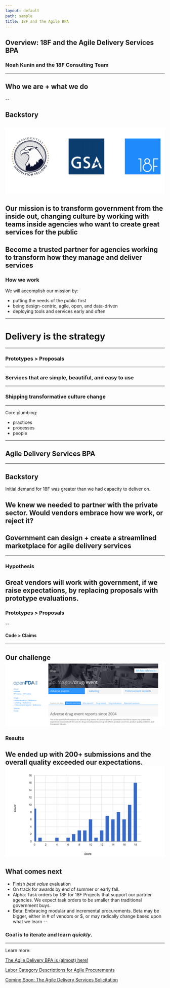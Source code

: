 ```yaml
---
layout: default
path: sample
title: 18F and the Agile BPA
---
```

## Overview: 18F and the Agile Delivery Services BPA
### Noah Kunin and the 18F Consulting Team
---
## Who we are + what we do
--
## Backstory
![](https://raw.githubusercontent.com/18F/slides/18f-pages/assets/img/PIF%20-%20GSA%20-%2018F%20logos.png)
--
Our mission is to transform government from the inside out, **changing culture** by working with teams inside agencies who want to create great services for the public
--
Become a **trusted partner** for agencies working to transform how they manage and deliver services
--
### How we work 

We will accomplish our mission by:

* putting the needs of the public first
* being design-centric, agile, open, and data-driven
* deploying tools and services early and often
---
# Delivery is the strategy
---
### Prototypes > Proposals
---
### Services that are simple, beautiful, and easy to use
---
### Shipping transformative culture change
---
Core plumbing:

* practices
* processes
* people
---
## Agile Delivery Services BPA
---
## Backstory
Initial demand for 18F was greater than we had capacity to deliver on. 

We knew we needed to partner with the private sector. Would vendors embrace **how we work**, or reject it?
---
## Government can design + create a **streamlined marketplace** for **agile delivery services**
---
### Hypothesis

Great vendors **will** work with government, if we raise expectations, by replacing proposals with prototype evaluations.
--
### Prototypes > Proposals
--
#### Code > Claims
---
Our challenge 
![](https://raw.githubusercontent.com/18F/slides/18f-pages/assets/img/openFDA%20API.png)
---
### Results

We ended up with 200+ submissions and the overall quality exceeded our expectations. 
![](https://raw.githubusercontent.com/18F/slides/18f-pages/assets/img/agile-bpa-scoring-pool3.png)
---
## What comes next
* Finish *best value* evaluation
* On track for awards by end of summer or early fall.
* Alpha: Task orders by 18F for 18F Projects that support our partner agencies. We expect task orders to be smaller than traditional government buys.
* Beta: Embracing modular and incremental procurements. Beta may be bigger, either in # of vendors or $, or may radically change based upon what we learn
--
### Goal is to iterate and learn _quickly_.
---
Learn more:


[The Agile Delivery BPA is (almost) here!](https://18f.gsa.gov/2015/06/15/agile-bpa-is-here/)

[Labor Category Descriptions for Agile Procurements](https://pages.18f.gov/agile-labor-categories/)

[Coming Soon: The Agile Delivery Services Solicitation](https://18f.gsa.gov/2015/04/23/coming-soon-the-agile-delivery-services-soliciatation/)


